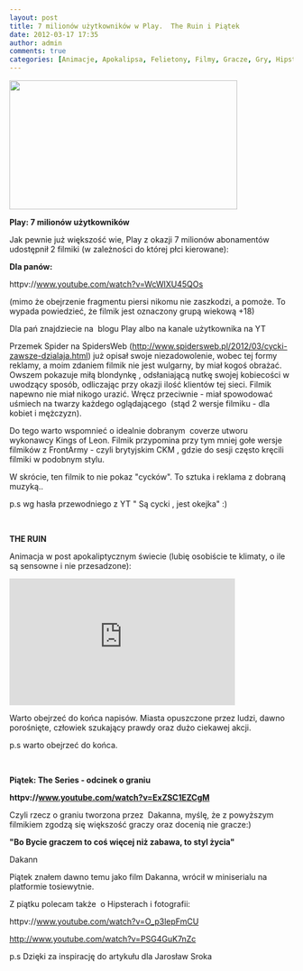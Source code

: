 ```yaml
---
layout: post
title: 7 milionów użytkowników w Play.  The Ruin i Piątek
date: 2012-03-17 17:35
author: admin
comments: true
categories: [Animacje, Apokalipsa, Felietony, Filmy, Gracze, Gry, Hipsterzy, Inne, Recenzja, Serie, Zainteresowania]
---
```

<img class="alignleft" title="Play" src="http://szymonmotyka.pl/wp-content/uploads/2012/03/play.png" alt="" width="404" height="229" />

<strong>Play: 7 milionów użytkowników</strong>

Jak pewnie już większość wie, Play z okazji 7 milionów abonamentów udostępnił 2 filmiki (w zależności do której płci kierowane):

<strong>Dla panów:</strong>

httpv://www.youtube.com/watch?v=WcWlXU45QOs

(mimo że obejrzenie fragmentu piersi nikomu nie zaszkodzi, a pomoże. To wypada powiedzieć, że filmik jest oznaczony grupą wiekową +18)

Dla pań znajdziecie na  blogu Play albo na kanale użytkownika na YT

<!--more-->

Przemek Spider na SpidersWeb (<a href="http://www.spidersweb.pl/2012/03/cycki-zawsze-dzialaja.html">http://www.spidersweb.pl/2012/03/cycki-zawsze-dzialaja.html</a>) już opisał swoje niezadowolenie, wobec tej formy reklamy, a moim zdaniem filmik nie jest wulgarny, by miał kogoś obrażać. Owszem pokazuje miłą blondynkę , odsłaniającą nutkę swojej kobiecości w uwodzący sposób, odliczając przy okazji ilość klientów tej sieci. Filmik napewno nie miał nikogo urazić. Wręcz przeciwnie - miał spowodować uśmiech na twarzy każdego oglądającego  (stąd 2 wersje filmiku - dla kobiet i mężczyzn).

Do tego warto wspomnieć o idealnie dobranym  coverze utworu wykonawcy Kings of Leon. Filmik przypomina przy tym mniej gołe wersje filmików z FrontArmy - czyli brytyjskim CKM , gdzie do sesji często kręcili filmiki w podobnym stylu.

W skrócie, ten filmik to nie pokaz "cycków". To sztuka i reklama z dobraną muzyką..

p.s wg hasła przewodniego z YT " Są cycki , jest okejka" :)

&nbsp;

<strong>THE RUIN</strong>

Animacja w post apokaliptycznym świecie (lubię osobiście te klimaty, o ile są sensowne i nie przesadzone):

<iframe src="http://player.vimeo.com/video/38591304?title=0&amp;byline=0&amp;portrait=0&amp;color=136485" frameborder="0" width="400" height="225"></iframe>

Warto obejrzeć do końca napisów. Miasta opuszczone przez ludzi, dawno porośnięte, człowiek szukający prawdy oraz dużo ciekawej akcji.

p.s warto obejrzeć do końca.

&nbsp;

<strong>Piątek: The Series - odcinek o graniu</strong>

<strong>httpv://www.youtube.com/watch?v=ExZSC1EZCgM</strong>

Czyli rzecz o graniu tworzona przez  Dakanna, myślę, że z powyższym filmikiem zgodzą się większość graczy oraz docenią nie gracze:)

<strong>"Bo Bycie graczem to coś więcej niż zabawa, to styl życia"</strong>

Dakann

Piątek znałem dawno temu jako film Dakanna, wrócił w miniserialu na platformie tosiewytnie.

Z piątku polecam także  o Hipsterach i fotografii:

httpv://www.youtube.com/watch?v=O_p3lepFmCU

http://www.youtube.com/watch?v=PSG4GuK7nZc

p.s Dzięki za inspirację do artykułu dla Jarosław Sroka
